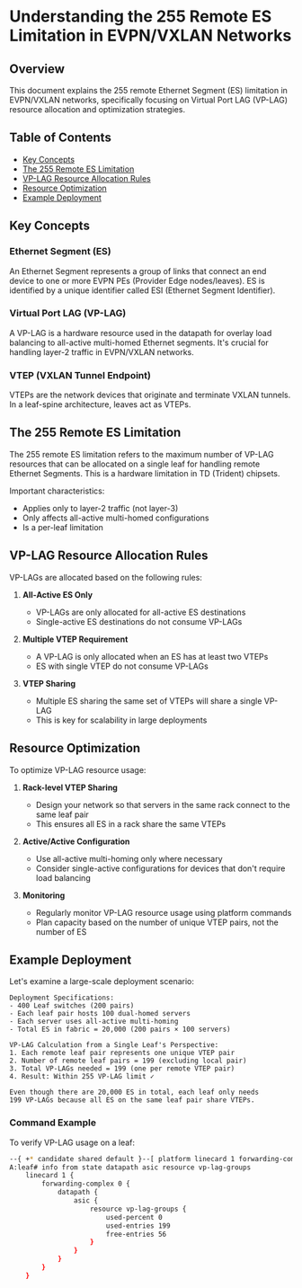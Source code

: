 # Understanding the 255 Remote ES Limitation in EVPN/VXLAN Networks

## Overview

This document explains the 255 remote Ethernet Segment (ES) limitation in EVPN/VXLAN networks, specifically focusing on Virtual Port LAG (VP-LAG) resource allocation and optimization strategies.

## Table of Contents

- [Key Concepts](#key-concepts)
- [The 255 Remote ES Limitation](#the-255-remote-es-limitation)
- [VP-LAG Resource Allocation Rules](#vp-lag-resource-allocation-rules)
- [Resource Optimization](#resource-optimization)
- [Example Deployment](#example-deployment)

## Key Concepts

### Ethernet Segment (ES)
An Ethernet Segment represents a group of links that connect an end device to one or more EVPN PEs (Provider Edge nodes/leaves). ES is identified by a unique identifier called ESI (Ethernet Segment Identifier).

### Virtual Port LAG (VP-LAG)
A VP-LAG is a hardware resource used in the datapath for overlay load balancing to all-active multi-homed Ethernet segments. It's crucial for handling layer-2 traffic in EVPN/VXLAN networks.

### VTEP (VXLAN Tunnel Endpoint)
VTEPs are the network devices that originate and terminate VXLAN tunnels. In a leaf-spine architecture, leaves act as VTEPs.

## The 255 Remote ES Limitation

The 255 remote ES limitation refers to the maximum number of VP-LAG resources that can be allocated on a single leaf for handling remote Ethernet Segments. This is a hardware limitation in TD (Trident) chipsets.

Important characteristics:
- Applies only to layer-2 traffic (not layer-3)
- Only affects all-active multi-homed configurations
- Is a per-leaf limitation

## VP-LAG Resource Allocation Rules

VP-LAGs are allocated based on the following rules:

1. **All-Active ES Only**
   - VP-LAGs are only allocated for all-active ES destinations
   - Single-active ES destinations do not consume VP-LAGs

2. **Multiple VTEP Requirement**
   - A VP-LAG is only allocated when an ES has at least two VTEPs
   - ES with single VTEP do not consume VP-LAGs

3. **VTEP Sharing**
   - Multiple ES sharing the same set of VTEPs will share a single VP-LAG
   - This is key for scalability in large deployments

## Resource Optimization

To optimize VP-LAG resource usage:

1. **Rack-level VTEP Sharing**
   - Design your network so that servers in the same rack connect to the same leaf pair
   - This ensures all ES in a rack share the same VTEPs

2. **Active/Active Configuration**
   - Use all-active multi-homing only where necessary
   - Consider single-active configurations for devices that don't require load balancing

3. **Monitoring**
   - Regularly monitor VP-LAG resource usage using platform commands
   - Plan capacity based on the number of unique VTEP pairs, not the number of ES

## Example Deployment

Let's examine a large-scale deployment scenario:

```plaintext
Deployment Specifications:
- 400 Leaf switches (200 pairs)
- Each leaf pair hosts 100 dual-homed servers
- Each server uses all-active multi-homing
- Total ES in fabric = 20,000 (200 pairs × 100 servers)

VP-LAG Calculation from a Single Leaf's Perspective:
1. Each remote leaf pair represents one unique VTEP pair
2. Number of remote leaf pairs = 199 (excluding local pair)
3. Total VP-LAGs needed = 199 (one per remote VTEP pair)
4. Result: Within 255 VP-LAG limit ✓

Even though there are 20,000 ES in total, each leaf only needs
199 VP-LAGs because all ES on the same leaf pair share VTEPs.
```

### Command Example

To verify VP-LAG usage on a leaf:

```bash
--{ +* candidate shared default }--[ platform linecard 1 forwarding-complex 0 ]--
A:leaf# info from state datapath asic resource vp-lag-groups
    linecard 1 {
        forwarding-complex 0 {
            datapath {
                asic {
                    resource vp-lag-groups {
                        used-percent 0
                        used-entries 199
                        free-entries 56
                    }
                }
            }
        }
    }
```
